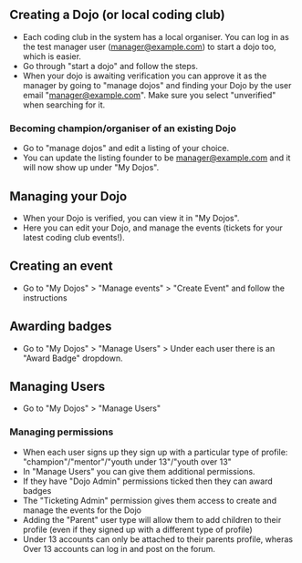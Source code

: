 ## Creating a Dojo (or local coding club)
- Each coding club in the system has a local organiser. You can log in as the test manager user (manager@example.com) to start a dojo too, which is easier.
- Go through "start a dojo" and follow the steps.
- When your dojo is awaiting verification you can approve it as the manager by going to "manage dojos" and finding your Dojo by the user email "manager@example.com". Make sure you select "unverified" when searching for it.

### Becoming champion/organiser of an existing Dojo
- Go to "manage dojos" and edit a listing of your choice. 
- You can update the listing founder to be manager@example.com and it will now show up under "My Dojos".

## Managing your Dojo
- When your Dojo is verified, you can view it in "My Dojos".
- Here you can edit your Dojo, and manage the events (tickets for your latest coding club events!).

## Creating an event
- Go to "My Dojos" > "Manage events" > "Create Event" and follow the instructions

## Awarding badges
- Go to "My Dojos" > "Manage Users" > Under each user there is an "Award Badge" dropdown.

## Managing Users
- Go to "My Dojos" > "Manage Users"

### Managing permissions
- When each user signs up they sign up with a particular type of profile: "champion"/"mentor"/"youth under 13"/"youth over 13"
- In "Manage Users" you can give them additional permissions.
- If they have "Dojo Admin" permissions ticked then they can award badges
- The "Ticketing Admin" permission gives them access to create and manage the events for the Dojo
- Adding the "Parent" user type will allow them to add children to their profile (even if they signed up with a different type of profile)
- Under 13 accounts can only be attached to their parents profile, wheras Over 13 accounts can log in and post on the forum.

